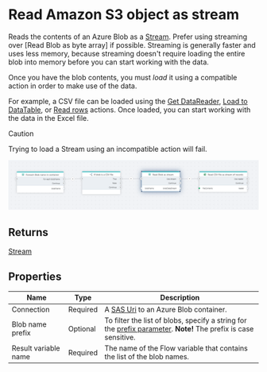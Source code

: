 # Read Amazon S3 object as stream

Reads the contents of an Azure Blob as a [Stream](https://learn.microsoft.com/en-us/dotnet/api/system.io.stream). Prefer using streaming over [Read Blob as byte array] if possible. Streaming is generally faster and uses less memory, because streaming doesn't require loading the entire blob into memory before you can start working with the data.
 
Once you have the blob contents, you must _load_ it using a compatible action in order to make use of the data.  
  
For example, a CSV file can be loaded using the [Get DataReader](../csv/get-datareader.md), [Load to DataTable](../csv/load-to-datatable.md), or [Read rows](../csv/read-rows.md) actions. Once loaded, you can start working with the data in the Excel file.

> [!CAUTION]
> Trying to load a Stream using an incompatible action will fail.

![img](../../../../images/flow/read-blob-as-stream.png)

## Returns

[Stream](https://learn.microsoft.com/en-us/dotnet/api/system.io.stream)

## Properties

| Name             | Type      |Description                                             |
|------------------|-----------|--------------------------------------------------------|
| Connection       | Required  | A [SAS Uri](https://learn.microsoft.com/en-us/azure/storage/common/storage-sas-overview) to an Azure Blob container.       |
| Blob name prefix | Optional  | To filter the list of blobs, specify a string for the [prefix parameter](https://learn.microsoft.com/en-us/azure/storage/blobs/storage-blobs-list#filter-results-with-a-prefix). **Note!** The prefix is case sensitive. |
| Result variable name | Required | The name of the Flow variable that contains the list of the blob names. |